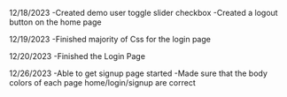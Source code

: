 12/18/2023
-Created demo user toggle slider checkbox 
-Created a logout button on the home page 

12/19/2023
-Finished majority of Css for the login page 

12/20/2023
-Finished the Login Page 

12/26/2023
-Able to get signup page started
-Made sure that the body colors of each page home/login/signup are correct
